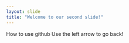 ```yaml
---
layout: slide
title: "Welcome to our second slide!"
---
```

How to use github
Use the left arrow to go back!
